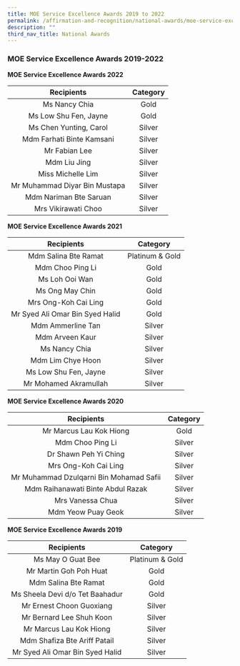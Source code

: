 ```yaml
---
title: MOE Service Excellence Awards 2019 to 2022
permalink: /affirmation-and-recognition/national-awards/moe-service-excellence-awards-2019-to-2022/
description: ""
third_nav_title: National Awards
---
```

### MOE Service Excellence Awards 2019-2022

<b> MOE Service Excellence Awards 2022</b><br>

| Recipients 	| Category 	|
|:---:	|:---:	|
| Ms Nancy Chia 	| Gold 	|
| Ms Low Shu Fen, Jayne 	| Gold 	|
| Ms Chen Yunting, Carol	| Silver 	|
| Mdm Farhati Binte Kamsani 	| Silver 	|
| Mr Fabian Lee	| Silver 	|
| Mdm Liu Jing	| Silver 	|
| Miss Michelle Lim 	| Silver 	|
| Mr Muhammad Diyar Bin Mustapa 	| Silver 	|
| Mdm Nariman Bte Saruan 	| Silver 	|
| Mrs Vikirawati Choo 	| Silver 	|

<b> MOE Service Excellence Awards 2021</b><br>

| Recipients 	| Category 	|
|:---:	|:---:	|
| Mdm Salina Bte Ramat 	| Platinum &amp; Gold 	|
| Mdm Choo Ping Li	 	| Gold 	|
|  Ms Loh Ooi Wan 	| Gold 	|
|  Ms Ong May Chin 	| Gold 	|
| Mrs Ong-Koh Cai Ling  	| Gold 	|
|  Mr Syed Ali Omar Bin Syed Halid 	| Gold 	|
| Mdm Ammerline Tan  	| Silver 	|
| Mdm Arveen Kaur	  	| Silver 	|
|  Ms Nancy Chia	 	| Silver 	|
|  Mdm Lim Chye Hoon	 	| Silver 	|
|  Ms Low Shu Fen, Jayne  	| Silver 	|
|  Mr Mohamed Akramullah	 	| Silver 	|

<b>MOE Service Excellence Awards 2020</b><br>

| Recipients 	| Category 	|
|:---:	|:---:	|
| Mr Marcus Lau Kok Hiong 	| Gold 	|
| Mdm Choo Ping Li	 	| Silver 	|
| Dr Shawn Peh Yi Ching	  	|  Silver 	|
| Mrs Ong-Koh Cai Ling	  	|  Silver 	|
| Mr Muhammad Dzulqarni Bin Mohamad Safii  	|  Silver 	|
|  Mdm Raihanawati Binte Abdul Razak 	|  Silver 	|
| Mrs Vanessa Chua	  	|  Silver 	|
| Mdm Yeow Puay Geok  	|  Silver 	|

<b>MOE Service Excellence Awards 2019</b><br>

| Recipients 	| Category 	|
|:---:	|:---:	|
| Ms May O Guat Bee 	| Platinum &amp; Gold 	|
| Mr Martin Goh Poh Huat  	| Gold 	|
|  Mdm Salina Bte Ramat 	| Gold 	|
|  Ms Sheela Devi d/o Tet Baahadur 	| Gold 	|
|  Mr Ernest Choon Guoxiang 	| Silver 	|
|  Mr Bernard Lee Shuh Koon 	| Silver 	|
| Mr Marcus Lau Kok Hiong  	| Silver 	|
|  Mdm Shafiza Bte Ariff Patail 	| Silver 	|
|  Mr Syed Ali Omar Bin Syed Halid 	| Silver 	|